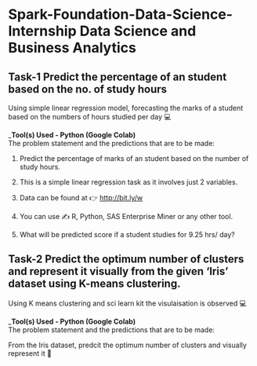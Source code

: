 # Spark-Foundation-Data-Science-Internship Data Science and Business Analytics                                                                                                     

## Task-1 Predict the percentage of an student based on the no. of study hours 

Using simple linear regression model, forecasting the marks of a student based on the numbers of hours studied per day :computer:

_**Tool(s) Used - Python (Google Colab)**                                                                                                                                                                                                                                          
The problem statement and the predictions that are to be made:

1. Predict the percentage of marks of an student based on the number of study hours.

2. This is a simple linear regression task as it involves just 2 variables.

3. Data can be found at :point_right: http://bit.ly/w 

4. You can use :writing_hand: R, Python, SAS Enterprise Miner or any other tool.

5. What will be predicted score if a student studies for 9.25 hrs/ day?

## Task-2 Predict the optimum number of clusters and represent it visually from the given ‘Iris’ dataset using K-means clustering.

Using K means clustering and sci learn kit the visulaisation is observed :computer:

_**Tool(s) Used - Python (Google Colab)**                                                                                                                                                                                                                                          
The problem statement and the predictions that are to be made:

From the Iris dataset, predcit the optimum number of clusters and visually represent it :bookmark:


